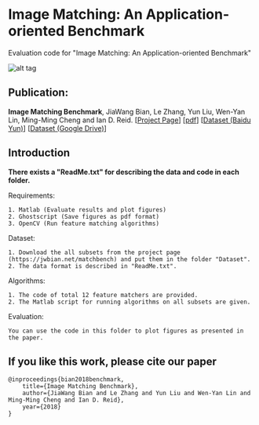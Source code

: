 # Image Matching: An Application-oriented Benchmark
Evaluation code for "Image Matching: An Application-oriented Benchmark"

![alt tag](https://jwbian.net/wp-content/uploads/2017/09/Pipeline.png)

## Publication:

**Image Matching Benchmark**, JiaWang Bian, Le Zhang, Yun Liu, Wen-Yan Lin, Ming-Ming Cheng and Ian D. Reid.
[[Project Page](http://jwbian.net/matchbench)] [[pdf](https://arxiv.org/abs/1709.03917)] [[Dataset (Baidu Yun)](http://pan.baidu.com/s/1c22HIFI)] [[Dataset (Google Drive)](https://drive.google.com/open?id=0BzSIuFwe7BkTemlNVjZYclFWOFk)]


## Introduction

**There exists a "ReadMe.txt" for describing the data and code in each folder.**

Requirements:

	1. Matlab (Evaluate results and plot figures)
	2. Ghostscript (Save figures as pdf format)
	3. OpenCV (Run feature matching algorithms)
 
Dataset:
	
	1. Download the all subsets from the project page (https://jwbian.net/matchbench) and put them in the folder "Dataset".
	2. The data format is described in "ReadMe.txt".
    
Algorithms:
	
	1. The code of total 12 feature matchers are provided.
	2. The Matlab script for running algorithms on all subsets are given.
    
Evaluation:
	
	You can use the code in this folder to plot figures as presented in the paper.
    

## If you like this work, please cite our paper
	@inproceedings{bian2018benchmark,
 	    title={Image Matching Benchmark},
	    author={JiaWang Bian and Le Zhang and Yun Liu and Wen-Yan Lin and Ming-Ming Cheng and Ian D. Reid},
	    year={2018}
	}




